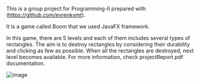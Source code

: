 This is a group project for Programming-II prepared with (https://github.com/evrenkymt).

It is a game called Boom that we used JavaFX framework.

In this game, there are 5 levels and each of them includes several types of rectangles. The aim is to destroy rectangles 
by considering their durability and clicking as few as possible. When all the rectangles are destroyed, next level 
becomes available. For more information, check projectReport.pdf documentation.

![image](https://user-images.githubusercontent.com/61915608/229129140-86dda9f1-afc3-4a29-9ec0-5e1cd5e928fa.png)
